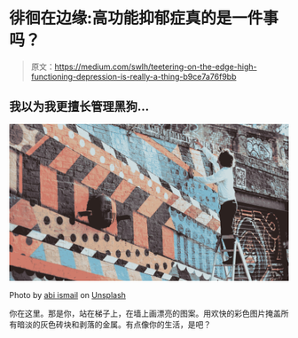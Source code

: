 # 徘徊在边缘:高功能抑郁症真的是一件事吗？

> 原文：<https://medium.com/swlh/teetering-on-the-edge-high-functioning-depression-is-really-a-thing-b9ce7a76f9bb>

## 我以为我更擅长管理黑狗…

![](img/e60daf18187bb9e7de29d2bd489a6f1c.png)

Photo by [abi ismail](https://unsplash.com/@abiismail?utm_source=medium&utm_medium=referral) on [Unsplash](https://unsplash.com?utm_source=medium&utm_medium=referral)

你在这里。那是你，站在梯子上，在墙上画漂亮的图案。用欢快的彩色图片掩盖所有暗淡的灰色砖块和剥落的金属。有点像你的生活，是吧？